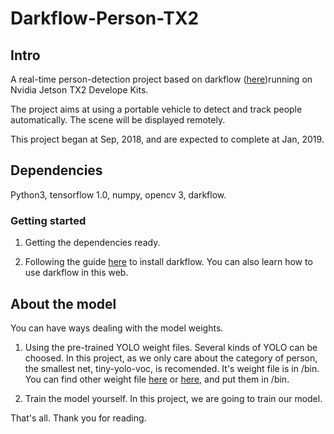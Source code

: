 # Darkflow-Person-TX2

## Intro

A real-time person-detection project based on darkflow ([here](https://github.com/thtrieu/darkflow))running on Nvidia Jetson TX2 Develope Kits.

The project aims at using a portable vehicle to detect and track people automatically. The scene will be displayed remotely.

This project began at Sep, 2018, and are expected to complete at Jan, 2019.

## Dependencies

Python3, tensorflow 1.0, numpy, opencv 3, darkflow.

### Getting started

1. Getting the dependencies ready. 

2. Following the guide [here](https://github.com/thtrieu/darkflow) to install darkflow. You can also learn how to use darkflow in this web. 

## About the model

You can have ways dealing with the model weights.

1. Using the pre-trained YOLO weight files. Several kinds of YOLO can be choosed. In this project, as we only care about the category of person, the smallest net, tiny-yolo-voc, is recomended. It's weight file is in /bin. You can find other weight file  [here](http://pjreddie.com/darknet/yolo/) or [here](https://drive.google.com/drive/folders/0B1tW_VtY7onidEwyQ2FtQVplWEU), and put them in /bin.

2. Train the model yourself. In this project, we are going to train our model.


That's all.
Thank you for reading. 
